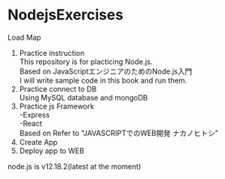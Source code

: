 # NodejsExercises

Load Map

1. Practice instruction  
This repository is for placticing Node.js.  
Based on JavaScriptエンジニアのためのNode.js入門  
I will write sample code in this book and run them.
2. Practice connect to DB  
Using MySQL database and mongoDB  
3. Practice js Framework  
-Express  
-React  
Based on Refer to "JAVASCRIPTでのWEB開発 ナカノヒトシ"
4. Create App  
5. Deploy app to WEB  

node.js is v12.18.2(latest at the moment)